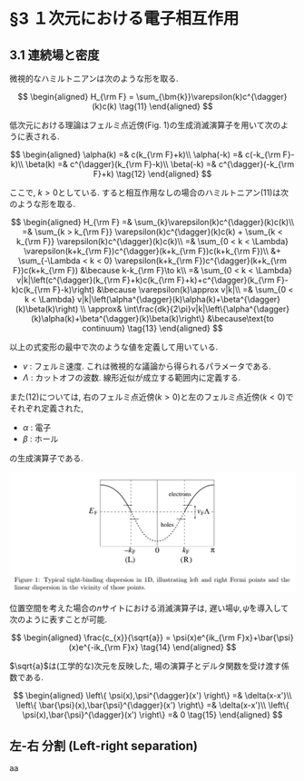 # §3 １次元における電子相互作用

## 3.1 連続場と密度

微視的なハミルトニアンは次のような形を取る.

$$
\begin{aligned}
    H_{\rm F}
    = \sum_{\bm{k}}\varepsilon(k)c^{\dagger}(k)c(k) \tag{11}
\end{aligned}
$$

低次元における理論はフェルミ点近傍(Fig. 1)の生成消滅演算子を用いて次のように表される.


$$
\begin{aligned}
    \alpha(k) =& c(k_{\rm F}+k)\\
    \alpha(-k) =& c(-k_{\rm F}-k)\\
    \beta(k) =& c^{\dagger}(k_{\rm F}-k)\\
    \beta(-k) =& c^{\dagger}(-k_{\rm F}+k) \tag{12}
\end{aligned}
$$

ここで, $k>0$としている.
すると相互作用なしの場合のハミルトニアン(11)は次のような形を取る.


$$
\begin{aligned}
    H_{\rm F}
    =& \sum_{k}\varepsilon(k)c^{\dagger}(k)c(k)\\
    =& \sum_{k > k_{\rm F}} \varepsilon(k)c^{\dagger}(k)c(k)
    + \sum_{k < k_{\rm F}} \varepsilon(k)c^{\dagger}(k)c(k)\\
    =& \sum_{0 < k < \Lambda} \varepsilon(k+k_{\rm F})c^{\dagger}(k+k_{\rm F})c(k+k_{\rm F})\\
    &+ \sum_{-\Lambda < k < 0} \varepsilon(k+k_{\rm F})c^{\dagger}(k+k_{\rm F})c(k+k_{\rm F}) 
    &\because k-k_{\rm F}\to k\\
    =& \sum_{0 < k < \Lambda} v|k|\left(c^{\dagger}(k_{\rm F}+k)c(k_{\rm F}+k)+c^{\dagger}(k_{\rm F}-k)c(k_{\rm F}-k)\right)
    &\because \varepsilon(k)\approx v|k|\\
    =& \sum_{0 < k < \Lambda} v|k|\left(\alpha^{\dagger}(k)\alpha(k)+\beta^{\dagger}(k)\beta(k)\right) \\
    \approx& \int\frac{dk}{2\pi}v|k|\left\{\alpha^{\dagger}(k)\alpha(k)+\beta^{\dagger}(k)\beta(k)\right\} &\because\text{to continuum} \tag{13}
\end{aligned}
$$

以上の式変形の最中で次のような値を定義して用いている.

- $v$ : フェルミ速度. これは微視的な議論から得られるパラメータである.
- $\Lambda$ : カットオフの波数. 線形近似が成立する範囲内に定義する.

また(12)については, 右のフェルミ点近傍($k>0$)と左のフェルミ点近傍($k<0$)でそれぞれ定義された,

- $\alpha$ : 電子
- $\beta$ : ホール

の生成演算子である.

![](./figure/3-1.png)

位置空間を考えた場合の$n$サイトにおける消滅演算子は, 遅い場$\psi,\bar{\psi}$を導入して次のように表すことが可能.

$$
\begin{aligned}
    \frac{c_{x}}{\sqrt{a}}
    = \psi(x)e^{ik_{\rm F}x}+\bar{\psi}(x)e^{-ik_{\rm F}x} \tag{14}
\end{aligned}
$$

$\sqrt{a}$は(工学的な)次元を反映した, 場の演算子とデルタ関数を受け渡す係数である.

$$
\begin{aligned}
    \left\{ \psi(x),\psi^{\dagger}(x') \right\} =& \delta(x-x')\\
    \left\{ \bar{\psi}(x),\bar{\psi}^{\dagger}(x') \right\} =& \delta(x-x')\\
    \left\{ \psi(x),\bar{\psi}^{\dagger}(x') \right\} =& 0
    \tag{15}
\end{aligned}
$$

## 左-右 分割 (Left-right separation)

aa